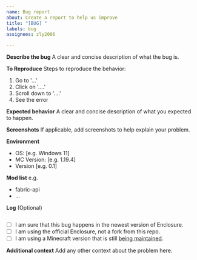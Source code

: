 ```yaml
---
name: Bug report
about: Create a report to help us improve
title: "[BUG] "
labels: bug
assignees: zly2006

---
```


**Describe the bug**
A clear and concise description of what the bug is.

**To Reproduce**
Steps to reproduce the behavior:
1. Go to '...'
2. Click on '....'
3. Scroll down to '....'
4. See the error

**Expected behavior**
A clear and concise description of what you expected to happen.

**Screenshots**
If applicable, add screenshots to help explain your problem.

**Environment**
 - OS: [e.g. Windows 11]
 - MC Version: [e.g. 1.19.4]
 - Version [e.g. 0.1]

**Mod list**
e.g.
+ fabric-api
+ ...

**Log** (Optional)
```
```

- [ ] I am sure that this bug happens in the newest version of Enclosure.
- [ ] I am using the official Enclosure, not a fork from this repo.
- [ ] I am using a Minecraft version that is still [being maintained]().

**Additional context**
Add any other context about the problem here.
